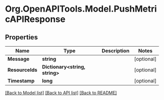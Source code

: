 # Org.OpenAPITools.Model.PushMetricAPIResponse

## Properties

Name | Type | Description | Notes
------------ | ------------- | ------------- | -------------
**Message** | **string** |  | [optional] 
**ResourceIds** | **Dictionary&lt;string, string&gt;** |  | [optional] 
**Timestamp** | **long** |  | [optional] 

[[Back to Model list]](../README.md#documentation-for-models) [[Back to API list]](../README.md#documentation-for-api-endpoints) [[Back to README]](../README.md)

